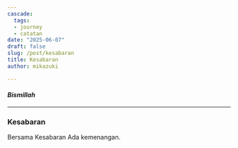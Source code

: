 ```yaml
---
cascade: 
  tags:
  - journey
  - catatan
date: "2025-06-07"
draft: false
slug: /post/kesabaran
title: Kesabaran
author: mikazuki

---
```


#### *Bismillah*

---

### Kesabaran 

Bersama Kesabaran Ada kemenangan. 





